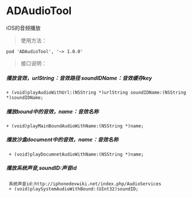 # ADAudioTool
iOS的音频播放

> 使用方法：

    pod 'ADAudioTool', '~> 1.0.0'
    
> 接口说明：

##### 播放音效，urlString：音效路径 soundIDName：音效缓存key
    + (void)playAudioWithUrl:(NSString *)urlString soundIDName:(NSString *)soundIDName;

##### 播放bound中的音效，name：音效名称
    + (void)playMainBoundAudioWithName:(NSString *)name;

##### 播放沙盒document中的音效，name：音效名称
     + (void)playDocumnetAudioWithName:(NSString *)name;

##### 播放系统声音,soundID:声音id
     系统声音id:http://iphonedevwiki.net/index.php/AudioServices
     + (void)playSystemAudioWithBound:(UInt32)soundID;
